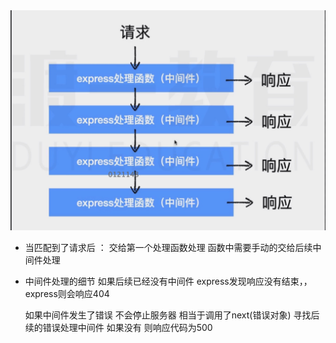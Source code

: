 <img src='./img/01.jpg'>

* 当匹配到了请求后 ：
     交给第一个处理函数处理 
     函数中需要手动的交给后续中间件处理
* 中间件处理的细节
     如果后续已经没有中间件       express发现响应没有结束，，express则会响应404

    如果中间件发生了错误    不会停止服务器  相当于调用了next(错误对象)  寻找后续的错误处理中间件  如果没有 则响应代码为500
    
